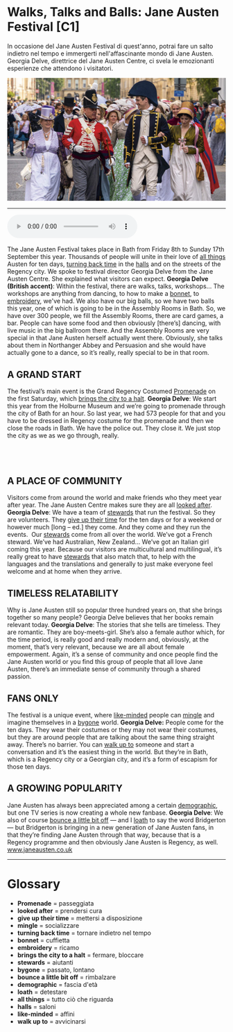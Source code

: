 # Walks, Talks and Balls: Jane Austen Festival   [C1]

In occasione del Jane Austen Festival di quest'anno, potrai fare un salto indietro nel tempo e immergerti nell'affascinante mondo di Jane Austen. Georgia Delve, direttrice del Jane Austen Centre, ci svela le emozionanti esperienze che attendono i visitatori.

![](Walks,%20Talks%20and%20Balls%20Jane%20Austen%20Festival.jpg)

--------------

<div>
<audio controls autoplay>
    <source src="https:/raw.githubusercontent.com/dartie/knowledge-base/main/English/SpeakUp/2023-09/Walks,%20Talks%20and%20Balls%20Jane%20Austen%20Festival.mp3" type="audio/mpeg">
</audio>
</div>


The Jane Austen Festival takes place in Bath from Friday 8th to Sunday 17th September this year. Thousands of people will unite in their love of [all things](## "tutto ciò che riguarda") Austen for ten days, [turning back time](## "tornare indietro nel tempo") in the [halls](## "saloni") and on the streets of the Regency city. We spoke to festival director Georgia Delve from the Jane Austen Centre. She explained what visitors can expect.
**Georgia Delve (British accent)**: Within the festival, there are walks, talks, workshops… The workshops are anything from dancing, to how to make a [bonnet](## "cuffietta"), to [embroidery](## "ricamo"), we've had. We also have our big balls, so we have two balls this year, one of which is going to be in the Assembly Rooms in Bath. So, we have over 300 people, we fill the Assembly Rooms, there are card games, a bar. People can have some food and then obviously [there’s] dancing, with live music in the big ballroom there. And the Assembly Rooms are very special in that Jane Austen herself actually went there. Obviously, she talks about them in Northanger Abbey and Persuasion and she would have actually gone to a dance, so it’s really, really special to be in that room.

## A GRAND START
The festival’s main event is the Grand Regency Costumed [Promenade](## "passeggiata") on the first Saturday, which [brings the city to a halt](## "fermare, bloccare").
**Georgia Delve**: We start this year from the Holburne Museum and we’re going to promenade through the city of Bath for an hour. So last year, we had 573 people for that and you have to be dressed in Regency costume for the promenade and then we close the roads in Bath. We have the police out. They close it. We just stop the city as we as we go through, really.

##  

## A PLACE OF COMMUNITY
Visitors come from around the world and make friends who they meet year after year. The Jane Austen Centre makes sure they are all [looked after](## "prendersi cura").
**Georgia Delve**: We have a team of [stewards](## "aiutanti") that run the festival. So they are volunteers. They [give up their time](## "mettersi a disposizione") for the ten days or for a weekend or however much [long – ed.] they come. And they come and they run the events.  Our [stewards](## "aiutanti") come from all over the world. We’ve got a French steward. We’ve had Australian, New Zealand… We’ve got an Italian girl coming this year. Because our visitors are multicultural and multilingual, it’s really great to have [stewards](## "aiutanti") that also match that, to help with the languages and the translations and generally to just make everyone feel welcome and at home when they arrive.

## TIMELESS RELATABILITY
Why is Jane Austen still so popular three hundred years on, that she brings together so many people? Georgia Delve believes that her books remain relevant today.
**Georgia Delve**: The stories that she tells are timeless. They are romantic. They are boy-meets-girl. She’s also a female author which, for the time period, is really good and really modern and, obviously, at the moment, that’s very relevant, because we are all about female empowerment. Again, it’s a sense of community and once people find the Jane Austen world or you find this group of people that all love Jane Austen, there’s an immediate sense of community through a shared passion.

## FANS ONLY
The festival is a unique event, where [like-minded](## "affini") people can [mingle](## "socializzare") and imagine themselves in a [bygone](## "passato, lontano") world.
**Georgia Delve:** People come for the ten days. They wear their costumes or they may not wear their costumes, but they are around people that are talking about the same thing straight away. There’s no barrier. You can [walk up to](## "avvicinarsi") someone and start a conversation and it’s the easiest thing in the world. But they’re in Bath, which is a Regency city or a Georgian city, and it’s a form of escapism for those ten days.

## A GROWING POPULARITY
Jane Austen has always been appreciated among a certain [demographic](## "fascia d'età"), but one TV series is now creating a whole new fanbase.
**Georgia Delve**: We also of course [bounce a little bit off](## "rimbalzare") — and I [loath](## "detestare") to say the word Bridgerton — but Bridgerton is bringing in a new generation of Jane Austen fans, in that they’re finding Jane Austen through that way, because that is a Regency programme and then obviously Jane Austen is Regency, as well.
www.janeausten.co.uk

--------------

<div style = "display:block; clear:both; page-break-after:always;"></div>

# Glossary
* **Promenade** = passeggiata
* **looked after** = prendersi cura
* **give up their time** = mettersi a disposizione
* **mingle** = socializzare
* **turning back time** = tornare indietro nel tempo
* **bonnet** = cuffietta
* **embroidery** = ricamo
* **brings the city to a halt** = fermare, bloccare
* **stewards** = aiutanti
* **bygone** = passato, lontano
* **bounce a little bit off** = rimbalzare
* **demographic** = fascia d'età
* **loath** = detestare
* **all things** = tutto ciò che riguarda
* **halls** = saloni
* **like-minded** = affini
* **walk up to** = avvicinarsi
